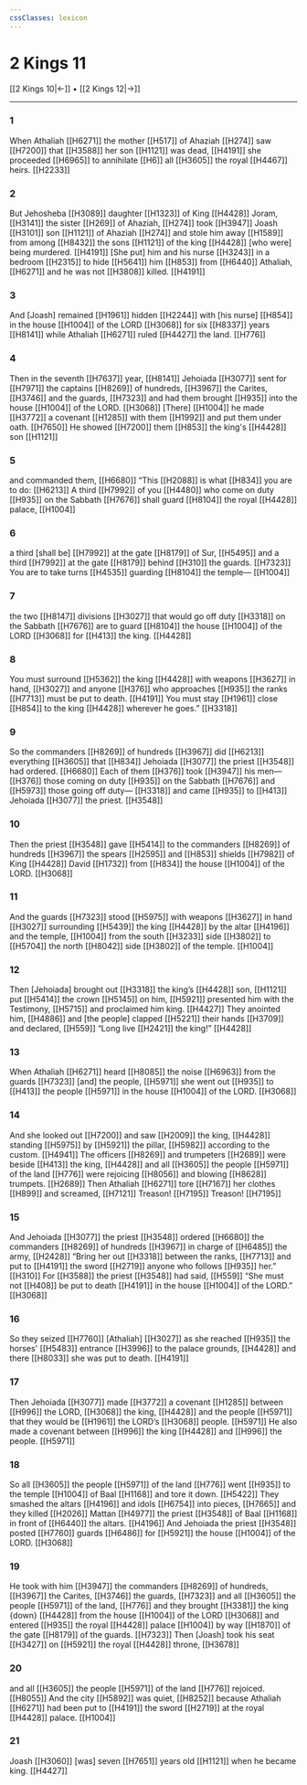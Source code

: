 ```yaml
---
cssClasses: lexicon
---
```


# 2 Kings 11

[[2 Kings 10|←]] • [[2 Kings 12|→]]

---

### 1
When Athaliah [[H6271]] the mother [[H517]] of Ahaziah [[H274]] saw [[H7200]] that [[H3588]] her son [[H1121]] was dead, [[H4191]] she proceeded [[H6965]] to annihilate [[H6]] all [[H3605]] the royal [[H4467]] heirs. [[H2233]]

### 2
But Jehosheba [[H3089]] daughter [[H1323]] of King [[H4428]] Joram, [[H3141]] the sister [[H269]] of Ahaziah, [[H274]] took [[H3947]] Joash [[H3101]] son [[H1121]] of Ahaziah [[H274]] and stole him away [[H1589]] from among [[H8432]] the sons [[H1121]] of the king [[H4428]] [who were] being murdered. [[H4191]] [She put] him and his nurse [[H3243]] in a bedroom [[H2315]] to hide [[H5641]] him [[H853]] from [[H6440]] Athaliah, [[H6271]] and he was not [[H3808]] killed. [[H4191]]

### 3
And [Joash] remained [[H1961]] hidden [[H2244]] with [his nurse] [[H854]] in the house [[H1004]] of the LORD [[H3068]] for six [[H8337]] years [[H8141]] while Athaliah [[H6271]] ruled [[H4427]] the land. [[H776]]

### 4
Then in the seventh [[H7637]] year, [[H8141]] Jehoiada [[H3077]] sent for [[H7971]] the captains [[H8269]] of hundreds, [[H3967]] the Carites, [[H3746]] and the guards, [[H7323]] and had them brought [[H935]] into the house [[H1004]] of the LORD. [[H3068]] [There] [[H1004]] he made [[H3772]] a covenant [[H1285]] with them [[H1992]] and put them under oath. [[H7650]] He showed [[H7200]] them [[H853]] the king's [[H4428]] son [[H1121]]

### 5
and commanded them, [[H6680]] “This [[H2088]] is what [[H834]] you are to do: [[H6213]] A third [[H7992]] of you [[H4480]] who come on duty [[H935]] on the Sabbath [[H7676]] shall guard [[H8104]] the royal [[H4428]] palace, [[H1004]]

### 6
a third [shall be] [[H7992]] at the gate [[H8179]] of Sur, [[H5495]] and a third [[H7992]] at the gate [[H8179]] behind [[H310]] the guards. [[H7323]] You are to take turns [[H4535]] guarding [[H8104]] the temple— [[H1004]]

### 7
the two [[H8147]] divisions [[H3027]] that would go off duty [[H3318]] on the Sabbath [[H7676]] are to guard [[H8104]] the house [[H1004]] of the LORD [[H3068]] for [[H413]] the king. [[H4428]]

### 8
You must surround [[H5362]] the king [[H4428]] with weapons [[H3627]] in hand, [[H3027]] and anyone [[H376]] who approaches [[H935]] the ranks [[H7713]] must be put to death. [[H4191]] You must stay [[H1961]] close [[H854]] to the king [[H4428]] wherever he goes.” [[H3318]]

### 9
So the commanders [[H8269]] of hundreds [[H3967]] did [[H6213]] everything [[H3605]] that [[H834]] Jehoiada [[H3077]] the priest [[H3548]] had ordered. [[H6680]] Each of them [[H376]] took [[H3947]] his men— [[H376]] those coming on duty [[H935]] on the Sabbath [[H7676]] and [[H5973]] those going off duty— [[H3318]] and came [[H935]] to [[H413]] Jehoiada [[H3077]] the priest. [[H3548]]

### 10
Then the priest [[H3548]] gave [[H5414]] to the commanders [[H8269]] of hundreds [[H3967]] the spears [[H2595]] and [[H853]] shields [[H7982]] of King [[H4428]] David [[H1732]] from [[H834]] the house [[H1004]] of the LORD. [[H3068]]

### 11
And the guards [[H7323]] stood [[H5975]] with weapons [[H3627]] in hand [[H3027]] surrounding [[H5439]] the king [[H4428]] by the altar [[H4196]] and the temple, [[H1004]] from the south [[H3233]] side [[H3802]] to [[H5704]] the north [[H8042]] side [[H3802]] of the temple. [[H1004]]

### 12
Then [Jehoiada] brought out [[H3318]] the king’s [[H4428]] son, [[H1121]] put [[H5414]] the crown [[H5145]] on him, [[H5921]] presented him with the Testimony, [[H5715]] and proclaimed him king. [[H4427]] They anointed him, [[H4886]] and [the people] clapped [[H5221]] their hands [[H3709]] and declared, [[H559]] “Long live [[H2421]] the king!” [[H4428]]

### 13
When Athaliah [[H6271]] heard [[H8085]] the noise [[H6963]] from the guards [[H7323]] [and] the people, [[H5971]] she went out [[H935]] to [[H413]] the people [[H5971]] in the house [[H1004]] of the LORD. [[H3068]]

### 14
And she looked out [[H7200]] and saw [[H2009]] the king, [[H4428]] standing [[H5975]] by [[H5921]] the pillar, [[H5982]] according to the custom. [[H4941]] The officers [[H8269]] and trumpeters [[H2689]] were beside [[H413]] the king, [[H4428]] and all [[H3605]] the people [[H5971]] of the land [[H776]] were rejoicing [[H8056]] and blowing [[H8628]] trumpets. [[H2689]] Then Athaliah [[H6271]] tore [[H7167]] her clothes [[H899]] and screamed, [[H7121]] Treason! [[H7195]] Treason! [[H7195]]

### 15
And Jehoiada [[H3077]] the priest [[H3548]] ordered [[H6680]] the commanders [[H8269]] of hundreds [[H3967]] in charge of [[H6485]] the army, [[H2428]] “Bring her out [[H3318]] between the ranks, [[H7713]] and put to [[H4191]] the sword [[H2719]] anyone who follows [[H935]] her.” [[H310]] For [[H3588]] the priest [[H3548]] had said, [[H559]] “She must not [[H408]] be put to death [[H4191]] in the house [[H1004]] of the LORD.” [[H3068]]

### 16
So they seized [[H7760]] [Athaliah] [[H3027]] as she reached [[H935]] the horses' [[H5483]] entrance [[H3996]] to the palace grounds, [[H4428]] and there [[H8033]] she was put to death. [[H4191]]

### 17
Then Jehoiada [[H3077]] made [[H3772]] a covenant [[H1285]] between [[H996]] the LORD, [[H3068]] the king, [[H4428]] and the people [[H5971]] that they would be [[H1961]] the LORD’s [[H3068]] people. [[H5971]] He also made a covenant between [[H996]] the king [[H4428]] and [[H996]] the people. [[H5971]]

### 18
So all [[H3605]] the people [[H5971]] of the land [[H776]] went [[H935]] to the temple [[H1004]] of Baal [[H1168]] and tore it down. [[H5422]] They smashed the altars [[H4196]] and idols [[H6754]] into pieces, [[H7665]] and they killed [[H2026]] Mattan [[H4977]] the priest [[H3548]] of Baal [[H1168]] in front of [[H6440]] the altars. [[H4196]] And Jehoiada the priest [[H3548]] posted [[H7760]] guards [[H6486]] for [[H5921]] the house [[H1004]] of the LORD. [[H3068]]

### 19
He took with him [[H3947]] the commanders [[H8269]] of hundreds, [[H3967]] the Carites, [[H3746]] the guards, [[H7323]] and all [[H3605]] the people [[H5971]] of the land, [[H776]] and they brought [[H3381]] the king {down} [[H4428]] from the house [[H1004]] of the LORD [[H3068]] and entered [[H935]] the royal [[H4428]] palace [[H1004]] by way [[H1870]] of the gate [[H8179]] of the guards. [[H7323]] Then [Joash] took his seat [[H3427]] on [[H5921]] the royal [[H4428]] throne, [[H3678]]

### 20
and all [[H3605]] the people [[H5971]] of the land [[H776]] rejoiced. [[H8055]] And the city [[H5892]] was quiet, [[H8252]] because Athaliah [[H6271]] had been put to [[H4191]] the sword [[H2719]] at the royal [[H4428]] palace. [[H1004]]

### 21
Joash [[H3060]] [was] seven [[H7651]] years old [[H1121]] when he became king. [[H4427]]

